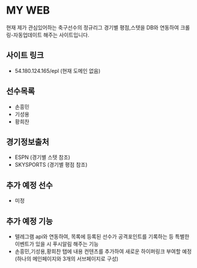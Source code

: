 #  MY WEB
현재 제가 관심있어하는 축구선수의 정규리그 경기별 평점,스텟을 DB와 연동하여 크롤링-자동업데이트 해주는 사이트입니다.

## 사이트 링크
* 54.180.124.165/epl  (현재 도메인 없음)

## 선수목록
* 손흥민
* 기성용
* 황희찬 

## 경기정보출처
* ESPN (경기별 스텟 참조)
* SKYSPORTS (경기별 평점 참조)

## 추가 예정 선수
* 미정


## 추가 예정 기능
* 텔레그램 api와 연동하여, 목록에 등록된 선수가 공격포인트를 기록하는 등 특별한 이벤트가 있을 시 푸시알림 해주는 기능
* 손흥민,기성용,황희찬 탭에 내용 컨텐츠를 추가하여 새로운 하이퍼링크 부여할 예정 
(하나의 메인페이지와 3개의 서브페이지로 구성)
